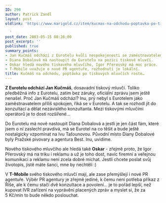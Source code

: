 ```yaml
---
ID: 290
author: Patrick Zandl
layout: post
oldlink: 'https://www.marigold.cz/item/kucmas-na-odchodu-poptavka-po-tiskovych-mluvcich-roste

  '
post_date: 2003-05-15 08:26:00
post_excerpt: ''
published: true
summary_points:
- Jan Kučmáš odchází z Eurotelu kvůli nespokojenosti se zaměstnavatelem.
- Diana Dobalová má nastoupit do Eurotelu na pozici tiskové mluvčí.
- Oskar hledá nového tiskového mluvčího, Igor Přerovský má moc práce.
- T-Mobile uvažuje o nové PR agentuře, rozhodnutí je lokální.
title: Kučmáš na odchodu, poptávka po tiskových mluvčích roste…
---
```


<p>
<STRONG>Z Eurotelu odchází Jan Kučmáš</STRONG>, dosavadní tiskový mluvčí. Toliko předběžná info z Eurotelu, zatím bez záruky, oficiální zprávu jsem ještě nenašel. Proč Jan Kučmáš odchází? Inu, prý nebyl s Eurotelem jako zaměstnavatelem příliš spokojen, říká se v Eurotelu. A tak se rozhodl jít do konzultací a dělat nezávislého konzultanta. Mezi tiskovými mluvčími operátorů je to dosti rozšířené...</p>

<p>
Do Eurotelu má nově nastoupit Diana Dobalová a jestli je jen část fám, které jsem o ní zaslechl pravdivá, má se Eurotel na co těšit a bude ještě nostalgicky vzpomínat na Ivu Taťounovou. Původní místo Diany Dobalové byly Pražské pivovary a agentura Best. Inu, uvidíme. </p>

<p>
Nového tiskového mluvčího ale hledá také <STRONG>Oskar</STRONG> - zřejmě proto, že Igor Přerovský má na triku i reklamu a už je toho dost, navíc firemní a veřejnou komunikaci a reklamu není zcela dobré míchat. Jestli chcete poslat svůj životopis, jistě máte šanci, mne by nechtěli :)</p>

<p>
V <STRONG>T-Mobile </STRONG>svého tiskového mluvčí mají, ale zase přemýšlejí i nové PR agentuře. Výběr PR agentury je zřejmě jediné, k čemu není potřeba příkaz z Říše, ale k čemu stačí dvě konzultace a povolení... je to pořád lepší, než kupovat IVR zařízení na vyprávění placených zpráv a myslet si, že za 5&#160;Kč/min to bude někdo poslouchat. </p>